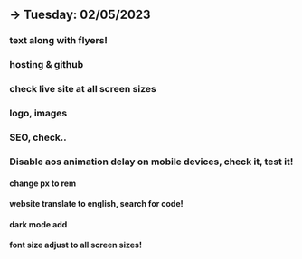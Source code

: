 
-> Tuesday: 02/05/2023
   -------------------

### text along with flyers!
### hosting & github
### check live site at all screen sizes
### logo, images
### SEO, check..
### Disable aos animation delay on mobile devices, check it, test it!

#### change px to rem
#### website translate to english, search for code!
#### dark mode add

#### font size adjust to all screen sizes!